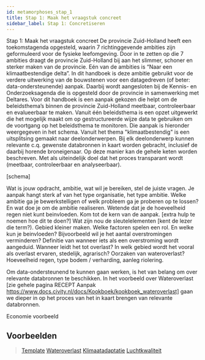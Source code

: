 ```yaml
---
id: metamorphoses_stap_1
title: Stap 1: Maak het vraagstuk concreet
sidebar_label: Stap 1: Concretiseren
---
```


Stap 1: Maak het vraagstuk concreet
De provincie Zuid-Holland heeft een toekomstagenda opgesteld, waarin 7 richtinggevende ambities zijn geformuleerd voor de fysieke leefomgeving. Door in te zetten op die 7 ambities draagt de provincie Zuid-Holland bij aan het slimmer, schoner en sterker maken van de provincie.
Eén van de ambities is “Naar een klimaatbestendige delta”. In dit handboek is deze ambitie gebruikt voor de verdere uitwerking van de bouwstenen voor een datagedreven  (of beter: data-ondersteunende) aanpak. Daarbij wordt aangesloten bij de Kennis- en Onderzoeksagenda die is opgesteld door de provincie in samenwerking met Deltares. Voor dit handboek is een aanpak gekozen die helpt om de beleidsthema’s binnen de provincie Zuid-Holland meetbaar, controleerbaar en evalueerbaar te maken. Vanuit één beleidsthema is een opzet uitgewerkt die het mogelijk maakt om op gestructureerde wijze data te gebruiken om de voortgang op het beleidsthema te monitoren.
Die aanpak is hieronder weergegeven in het schema. Vanuit het thema "klimaatbestendig" is een uitsplitsing gemaakt naar deelonderwerpen. Bij elk deelonderwerp kunnen relevante c.q. gewenste databronnen in kaart worden gebracht, inclusief de daarbij horende broneigenaar. Op deze manier kan de gehele keten worden beschreven. Met als uiteindelijk doel dat het proces transparant wordt (meetbaar, controleerbaar en analyseerbaar).

[schema]

Wat is jouw opdracht, ambitie, wat wil je bereiken, stel de juiste vragen.
Je aanpak hangt sterk af van het type organisatie, het type ambitie.
Welke ambitie ga je bewerkstelligen of welk probleem ga je proberen op te lossen?
En wat doe je om de ambitie realiseren. Wetende dat je de hoeveelheid regen niet kunt beinvloeden. 
Kom tot de kern van de aanpak. [extra hulp te noemen hoe dit te doen?] Wat zijn nou de sleutelelementen [kent de lezer die term?). Gebied kleiner maken. Welke factoren spelen een rol. En welke kun je beinvloeden?
Bijvoorbeeld wil je het aantal overstromingen verminderen? Definitie van wanneer iets als een overstroming wordt aangeduid. Wanneer leidt het tot overlast? In welk gebied wordt het vooral als overlast ervaren, stedelijk, agrarisch? Oorzaken van wateroverlast? Hoeveelheid regen, type bodem / verharding, aanleg riolering.

Om data-ondersteunend te kunnen gaan werken, is het van belang om over relevante databronnen te beschikken. In het voorbeeld over Wateroverlast [zie gehele pagina RECEPT Aanpak https://www.docs.civity.nl/docs/Kookboek/kookboek_wateroverlast] gaan we dieper in op het proces van het in kaart brengen van relevante databronnen. 

Economie voorbeeld


## Voorbeelden
> <a class="button" href="Voorbeelden/template.md#stap-1-concretiseren">Template</a>
> <a class="button" href="Voorbeelden/metamorphoses_voorbeeld_wateroverlast#stappenplan">Wateroverlast</a>
> <a class="button" href="Voorbeelden/klimaatadaptatie.md#stap-1-concretiseren">Klimaatadaptatie</a>
> <a class="button" href="Voorbeelden/luchtkwaliteit.md#stap-1-concretiseren">Luchtkwaliteit</a>